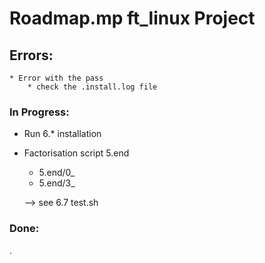# Roadmap.mp ft_linux Project

## Errors:
	* Error with the pass
		* check the .install.log file


### In Progress:

* Run 6.* installation
* Factorisation script 5.end
	* 5.end/0_
	* 5.end/3_

	--> see 6.7 test.sh

### Done:
.
